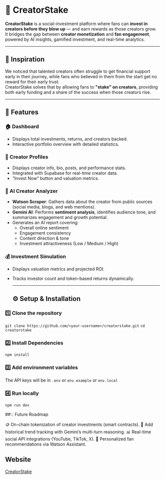 # 🌟 CreatorStake

**CreatorStake** is a social-investment platform where fans can **invest in creators before they blow up** — and earn rewards as those creators grow.  
It bridges the gap between **creator monetization** and **fan engagement**, powered by AI insights, gamified investment, and real-time analytics.

---

## 🚀 Inspiration
We noticed that talented creators often struggle to get financial support early in their journey, while fans who believed in them from the start get no reward for their early trust.  
CreatorStake solves that by allowing fans to **"stake" on creators**, providing both early funding and a share of the success when those creators rise.

---

## 🧩 Features
### 🏠 Dashboard
- Displays total investments, returns, and creators backed.
- Interactive portfolio overview with detailed statistics.

### 👤 Creator Profiles
- Displays creator info, bio, posts, and performance stats.
- Integrated with Supabase for real-time creator data.
- “Invest Now” button and valuation metrics.

### 🤖 AI Creator Analyzer
- **Watson Scraper**: Gathers data about the creator from public sources (social media, blogs, and web mentions).  
- **Gemini AI**: Performs **sentiment analysis**, identifies audience tone, and summarizes engagement and growth potential.  
- Generates an AI report covering:
  - Overall online sentiment  
  - Engagement consistency  
  - Content direction & tone  
  - Investment attractiveness (Low / Medium / High)  

### 💰 Investment Simulation
- Displays valuation metrics and projected ROI.  
- Tracks investor count and token-based returns dynamically.

  ---
  ## ⚙️ Setup & Installation

### 1️⃣ Clone the repository

```git clone https://github.com/<your-username>/creatorstake.git```
```cd creatorstake```

### 2️⃣ Install Dependencies

```npm install```

### 3️⃣ Add environment variables
The API keys will be in ```.env``` or ```env.example``` or ```env.local```

### 4️⃣ Run locally

```npm run dev```

##💡 Future Roadmap

🪙 On-chain tokenization of creator investments (smart contracts).
🔮 Add historical trend tracking with Gemini’s multi-turn reasoning.
📊 Real-time social API integrations (YouTube, TikTok, X).
🧬 Personalized fan recommendations via Watson Assistant.

## Website
<a href="https://www.creatorstake.biz/">CreatorStake

